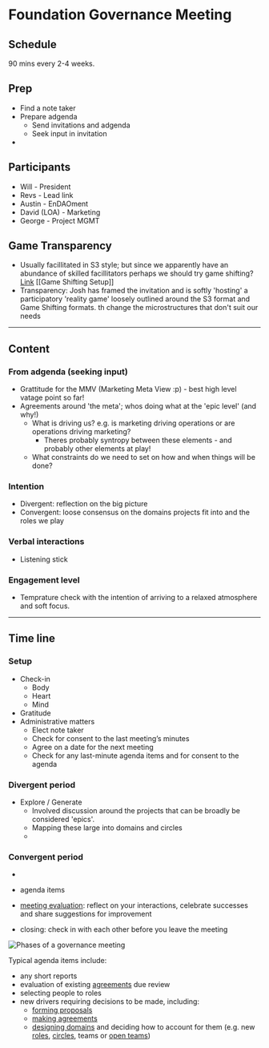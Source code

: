 # Foundation Governance Meeting

## Schedule
90 mins every 2-4 weeks.

## Prep
- Find a note taker
- Prepare adgenda 
	- Send invitations and adgenda 
	- Seek input in invitation
- 

## Participants
- Will - President
- Revs - Lead link
- Austin - EnDAOment
- David (LOA) - Marketing
- George - Project MGMT

## Game Transparency
- Usually facillitated in S3 style; but since we apparently have an abundance of skilled facillitators perhaps we should try game shifting? [Link](http://emergingleaderlabs.org/Gameshifting_Overview) [[Game Shifting Setup]]
- Transparency: Josh has framed the invitation and is softly 'hosting' a participatory 'reality game' loosely outlined around the S3 format and Game Shifting formats. th change the microstructures that don't suit our needs
---

## Content
### From adgenda (seeking input)
- Grattitude for the MMV (Marketing Meta View :p) - best high level vatage point so far!
- Agreements around 'the meta'; whos doing what at the 'epic level' (and why!)
	- What is driving us? e.g. is marketing driving operations or are operations driving marketing?
		- Theres probably syntropy between these elements - and probably other elements at play!
	- What constraints do we need to set on how and when things will be done?

### Intention
- Divergent: reflection on the big picture
- Convergent: loose consensus on the domains projects fit into and the roles we play

### Verbal interactions 
- Listening stick

### Engagement level
- Temprature check with the intention of arriving to a relaxed atmosphere and soft focus.


----


## Time line
### Setup
- Check-in
	- Body
	- Heart
	- Mind
- Gratitude
- Administrative matters
	- Elect note taker
    - Check for consent to the last meeting’s minutes
    - Agree on a date for the next meeting
    - Check for any last-minute agenda items and for consent to the agenda

### Divergent period
- Explore / Generate
	- Involved discussion around the projects that can be broadly be considered 'epics'.
	- Mapping these large into domains and circles
	- 


### Convergent period
- 






-   agenda items
-   [meeting evaluation](https://patterns.sociocracy30.org/evaluate-meetings.html): reflect on your interactions, celebrate successes and share suggestions for improvement
-   closing: check in with each other before you leave the meeting

![Phases of a governance meeting](https://patterns.sociocracy30.org/img/meetings/governance-meeting.png)

Typical agenda items include:

-   any short reports
-   evaluation of existing [agreements](https://patterns.sociocracy30.org/governance-meeting.html# "Agreement: An agreed upon guideline, process, protocol or policy designed to guide the flow of value.") due review
-   selecting people to roles
-   new drivers requiring decisions to be made, including:
    -   [forming proposals](https://patterns.sociocracy30.org/co-create-proposals.html)
    -   [making agreements](https://patterns.sociocracy30.org/consent-decision-making.html)
    -   [designing domains](https://patterns.sociocracy30.org/clarify-and-develop-domains.html) and deciding how to account for them (e.g. new [roles](https://patterns.sociocracy30.org/role.html), [circles](https://patterns.sociocracy30.org/circle.html), teams or [open teams](https://patterns.sociocracy30.org/open-team.html))